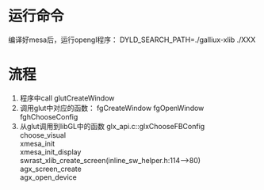 # 运行命令

编译好mesa后，运行opengl程序：  DYLD_SEARCH_PATH=./galliux-xlib ./XXX

# 流程
1. 程序中call glutCreateWindow
2. 调用glut中对应的函数：
  fgCreateWindow
  fgOpenWindow
  fghChooseConfig
3. 从glut调用到libGL中的函数
  glx_api.c::glxChooseFBConfig<BR>  choose_visual<BR>  xmesa_init <BR> xmesa_init_display<BR>  swrast_xlib_create_screen(inline_sw_helper.h:114-->80) <BR>
  agx_screen_create<BR> agx_open_device<BR>
  
